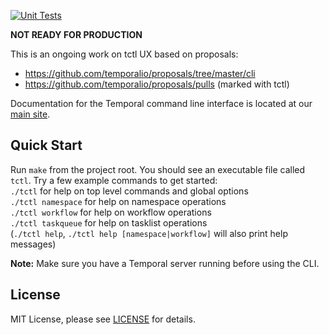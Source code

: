 [![Unit Tests](https://github.com/temporalio/tctl/actions/workflows/test.yml/badge.svg)](https://github.com/temporalio/tctl/actions/workflows/test.yml)

**NOT READY FOR PRODUCTION**

This is an ongoing work on tctl UX based on proposals:
 - https://github.com/temporalio/proposals/tree/master/cli
 - https://github.com/temporalio/proposals/pulls (marked with tctl)

Documentation for the Temporal command line interface is located at our [main site](https://docs.temporal.io/docs/system-tools/tctl).

## Quick Start
Run `make` from the project root. You should see an executable file called `tctl`. Try a few example commands to 
get started:   
`./tctl` for help on top level commands and global options   
`./tctl namespace` for help on namespace operations  
`./tctl workflow` for help on workflow operations  
`./tctl taskqueue` for help on tasklist operations  
(`./tctl help`, `./tctl help [namespace|workflow]` will also print help messages)

**Note:** Make sure you have a Temporal server running before using the CLI.

## License

MIT License, please see [LICENSE](https://github.com/temporalio/temporal-cli/blob/master/LICENSE) for details.

